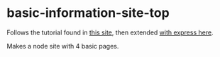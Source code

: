 # basic-information-site-top

Follows the tutorial found in [this site](https://www.theodinproject.com/lessons/nodejs-basic-informational-site), then extended [with express here](https://www.theodinproject.com/lessons/node-path-nodejs-introduction-to-express).

Makes a node site with 4 basic pages.
